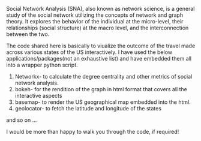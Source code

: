 Social Network Analysis (SNA), also known as network science, is a general study of the social network utilizing the concepts of network and graph theory. It explores the behavior of the individual at the micro-level, their relationships (social structure) at the macro level, and the interconnection between the two.

The code shared here is basically to viualize the outcome  of the travel made across various states of the US interactively.
I have used the below applications/packages(not an exhaustive list) and have embedded them all into a wrapper python script.

1. Networkx- to calculate the degree centrality and other metrics of social network analysis.
2. bokeh- for the rendition of the graph in html format that covers all the interactive aspects
3. basemap- to render the US geographical map embedded into the html.
4. geolocator- to fetch the latitude and longitude of the states

and so on …

I would be more than happy to walk you through the code, if required!
